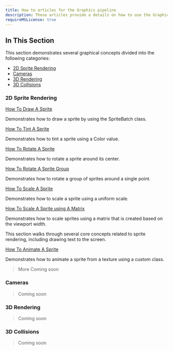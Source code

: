 ```yaml
---
title: How to articles for the Graphics pipeline
description: These articles provide a details on how to use the Graphics API in MonoGame.
requireMSLicense: true
---
```


## In This Section

This section demonstrates several graphical concepts divided into the following categories:

* [2D Sprite Rendering](#2d-sprite-rendering)
* [Cameras](#cameras)
* [3D Rendering](#3d-rendering)
* [3D Collisions](#3d-collisions)

### 2D Sprite Rendering

[How To Draw A Sprite](HowTo_Draw_A_Sprite.md)

Demonstrates how to draw a sprite by using the SpriteBatch class.

[How To Tint A Sprite](HowTo_Tint_Sprite.md)

Demonstrates how to tint a sprite using a Color value.

[How To Rotate A Sprite](HowTo_Rotate_Sprite.md)

Demonstrates how to rotate a sprite around its center.

[How To Rotate A Sprite Group](HowTo_Rotate_Sprite_Group.md)

Demonstrates how to rotate a group of sprites around a single point.

[How To Scale A Sprite](HowTo_Scale_Sprite.md)

Demonstrates how to scale a sprite using a uniform scale.

[How To Scale A Sprite using A Matrix](HowTo_Scale_Sprites_Matrix.md)

Demonstrates how to scale sprites using a matrix that is created based on the viewport width.

This section walks through several core concepts related to sprite rendering, including drawing text to the screen.

[How To Animate A Sprite](HowTo_Animate_Sprite.md)

Demonstrates how to animate a sprite from a texture using a custom class.

> More Coming soon

### Cameras

> Coming soon

### 3D Rendering

> Coming soon

### 3D Collisions

> Coming soon
